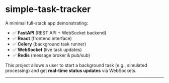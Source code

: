 # simple-task-tracker

A minimal full-stack app demonstrating:

- ✅ **FastAPI** (REST API + WebSocket backend)
- ✅ **React** (frontend interface)
- ✅ **Celery** (background task runner)
- ✅ **WebSocket** (live task updates)
- ✅ **Redis** (message broker & pub/sub)

This project allows a user to start a background task (e.g., simulated processing) and get **real-time status updates** via WebSockets.

---